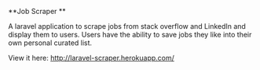 **Job Scraper 
**

A laravel application to scrape jobs from stack overflow and LinkedIn and display them to users. Users have the ability to save jobs they like into their own personal curated list. 

View it here: http://laravel-scraper.herokuapp.com/
